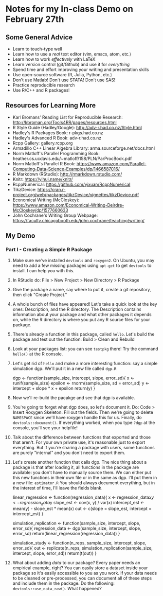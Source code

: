 # Notes for my In-class Demo on February 27th

## Some General Advice 
- Learn to touch-type well
- Learn how to use a *real* text editor (vim, emacs, atom, etc.)
- Learn how to work *effectively* with LaTeX
- Learn version control (git/Github) and use it for *everything*
- Spend time and effort improving your writing and presentation skills
- Use open-source software (R, Julia, Python, etc.)
- Don't use Matlab! Don't use STATA! Don't use SAS!
- Practice reproducible research
- Use R/C++ and R packages!

## Resources for Learning More
- Karl Bromans' Reading List for Reproducible Research: http://kbroman.org/Tools4RR/pages/resources.html 
- R Style Guide (Hadley/Google): http://adv-r.had.co.nz/Style.html
- Hadley's R Packages Book: r-pkgs.had.co.nz
- Hadley's Advanced R Book: adv-r.had.co.nz
- Rcpp Gallery: gallery.rcpp.org
- Armadillo C++ Linear Algebra Library: arma.sourceforge.net/docs.html
- Norm Matloff's Parallel Programming Book: heather.cs.ucdavis.edu/~matloff/158/PLN/ParProcBook.pdf  
- Norm Matloff's Parallel R Book: https://www.amazon.com/Parallel-Computing-Data-Science-Examples/dp/1466587016/
- R Markdown (RStudio): http://rmarkdown.rstudio.com/
- Knitr: https://yihui.name/knitr/
- RcppNumerical: https://github.com/yixuan/RcppNumerical
- TikzDevice: https://cran.r-project.org/web/packages/tikzDevice/vignettes/tikzDevice.pdf
- Economical Writing (McCloskey): https://www.amazon.com/Economical-Writing-Deirdre-McCloskey/dp/1577660633
- John Cochrane's Writing Group Webpage: https://faculty.chicagobooth.edu/john.cochrane/teaching/writing/

## My Demo

### Part I - Creating a Simple R Package
1. Make sure we've installed `devtools` and `roxygen2`. On Ubuntu, you may need to add a few missing packages using `apt-get` to get `devtools` to install. I can help you with this.
2. In RStudio do: File > New Project > New Directory > R Package 
3. Give the package a name, say where to put it, create a git repository, then click "Create Project."
4. A whole bunch of files have appeared! Let's take a quick look at the key ones: Description, and the R directory. The Description contains information about your package and what other packages it depends on, while the R directory is where you put any R source files for your package.
5. There's already a function in this package, called `hello`. Let's build the package and test out the function: Build > Clean and Rebuild
6. Look at your packages list: you can see `testpkg` there! Try the command `hello()` at the R console.
7. Let's get rid of `hello` and make a more interesting function: say a simple simulation dgp. We'll put it in a new file called `dgp.R`

    dgp <- function(sample_size, intercept, slope, error_sd){
      x <- runif(sample_size)
      epsilon <- rnorm(sample_size, sd = error_sd)
      y <- intercept + slope * x + epsilon
      return(y)
    }

8. Now we'll re-build the pacakge and see that dgp is available.
9. You're going to forget what dgp does, so let's document it.  Do: Code > Insert Roxygen Skeleton. Fill out the fields. Then we're going to delete `NAMESPACE` since we'll have roxygen handle this for us. Finally, do `devtools::document()`. If everything worked, when you type `?dgp` at the console, you'll see your helpfile!
10. Talk about the difference between functions that exported and those that aren't. For your own private use, it's reasonable just to export everything. But if you're sharing a package with users, some functions are purely "internal" and you don't need to export them.
11. Let's create another function that calls dgp. The nice thing about a package is that after loading it, all functions in the package are available: you don't have to manually source them. We can either put this new functions in their own file or in the same as dgp. I'll put them in a new file: `estimator.R` You should always document everything, but in the interest of time, I'll leave the fields blank.

      linear_regression <- function(regression_data){
        x <- regression_data$x
        y <- regression_data$y
        slope_est <- cov(x, y) / var(x)
        intercept_est <- mean(y) - slope_est * mean(x)
        out <- c(slope = slope_est, intercept = intercept_est)
      }

      simulation_replication <- function(sample_size, intercept, slope, error_sd){
        regression_data <- dgp(sample_size, intercept, slope, error_sd)
        return(linear_regression(regression_data))
      }
      
      simulation_study <- function(n_reps, sample_size, intercept, slope, error_sd){
        out <- replicate(n_reps, simulation_replication(sample_size, intercept, slope, error_sd))
        return(t(out))
      }

12. What about adding *data* to our package? Every paper needs an empirical example, right? You can easily store a dataset inside your package so it's easily accessible to you as you work. If your data needs to be cleaned or pre-processed, you can document all of these steps and include them in the package. Do the following: `devtools::use_data_raw()`. What happened?

